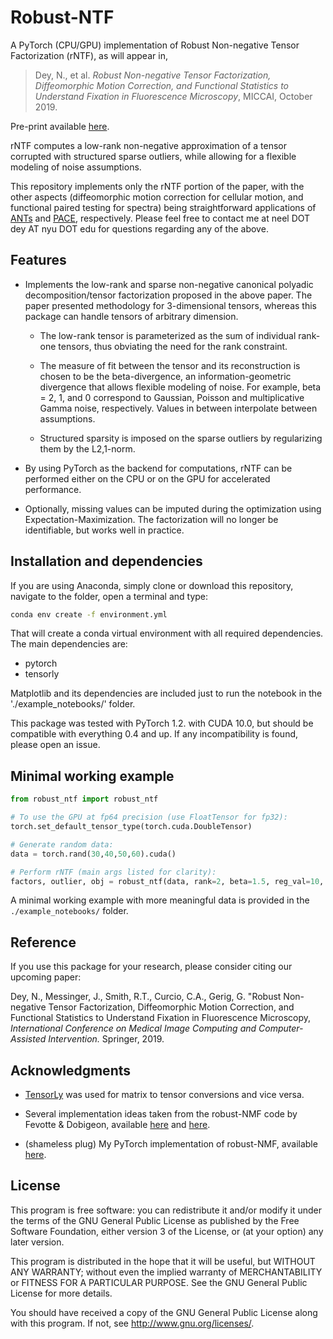 # Robust-NTF
A PyTorch (CPU/GPU) implementation of Robust Non-negative Tensor Factorization (rNTF), as will appear in,

> Dey, N., et al. *Robust Non-negative Tensor Factorization, Diffeomorphic Motion Correction, and Functional Statistics to Understand Fixation in Fluorescence Microscopy*, MICCAI, October 2019.

Pre-print available [here](https://drive.google.com/file/d/1jTshyUb7B5lRtrSncXjbXVkNmqaz4kt4/view?usp=sharing).

rNTF computes a low-rank non-negative approximation of a tensor corrupted with structured sparse outliers, while allowing for a flexible modeling of noise assumptions.

This repository implements only the rNTF portion of the paper, with the other aspects (diffeomorphic motion correction for cellular motion, and functional paired testing for spectra) being straightforward applications of [ANTs](http://stnava.github.io/ANTs/) and [PACE](http://www.stat.ucdavis.edu/PACE/), respectively. Please feel free to contact me at neel DOT dey AT nyu DOT edu for questions regarding any of the above.

## Features
* Implements the low-rank and sparse non-negative canonical polyadic decomposition/tensor factorization proposed in the above paper. The paper presented methodology for 3-dimensional tensors, whereas this package can handle tensors of arbitrary dimension.
	* The low-rank tensor is parameterized as the sum of individual rank-one tensors, thus obviating the need for the rank constraint.
	
	* The measure of fit between the tensor and its reconstruction is chosen to be the beta-divergence, an information-geometric divergence that allows flexible modeling of noise. For example, beta = 2, 1, and 0 correspond to Gaussian, Poisson and multiplicative Gamma noise, respectively. Values in between interpolate between assumptions.
	
	* Structured sparsity is imposed on the sparse outliers by regularizing them by the L2,1-norm.

* By using PyTorch as the backend for computations, rNTF can be performed either on the CPU or on the GPU for accelerated performance.

* Optionally, missing values can be imputed during the optimization using Expectation-Maximization. The factorization will no longer be identifiable, but works well in practice.

## Installation and dependencies
If you are using Anaconda, simply clone or download this repository, navigate to the folder, open a terminal and type:
```bash
conda env create -f environment.yml
```
That will create a conda virtual environment with all required dependencies. The main dependencies are:
  * pytorch
  * tensorly

Matplotlib and its dependencies are included just to run the notebook in the './example_notebooks/' folder.

This package was tested with PyTorch 1.2. with CUDA 10.0, but should be compatible with everything 0.4 and up. If any incompatibility is found, please open an issue.

## Minimal working example

```python
from robust_ntf import robust_ntf

# To use the GPU at fp64 precision (use FloatTensor for fp32):
torch.set_default_tensor_type(torch.cuda.DoubleTensor)

# Generate random data:
data = torch.rand(30,40,50,60).cuda()

# Perform rNTF (main args listed for clarity):
factors, outlier, obj = robust_ntf(data, rank=2, beta=1.5, reg_val=10, tol=1e-4)
```

A minimal working example with more meaningful data is provided in the `./example_notebooks/` folder.

## Reference

If you use this package for your research, please consider citing our upcoming paper:

Dey, N., Messinger, J., Smith, R.T., Curcio, C.A., Gerig, G. "Robust Non-negative Tensor Factorization, Diffeomorphic Motion Correction, and Functional Statistics to Understand Fixation in Fluorescence Microscopy, *International Conference on Medical Image Computing and Computer-Assisted Intervention.*  Springer, 2019.

## Acknowledgments

* [TensorLy](https://github.com/tensorly/tensorly) was used for matrix to tensor conversions and vice versa.

* Several implementation ideas taken from the robust-NMF code by Fevotte & Dobigeon, available [here](http://dobigeon.perso.enseeiht.fr/applications/app_hyper_rLMM.html) and [here](https://www.irit.fr/~Cedric.Fevotte/extras/tip2015/code.zip).

* (shameless plug) My PyTorch implementation of robust-NMF, available [here](https://github.com/neel-dey/robust-nmf).

## License

This program is free software: you can redistribute it and/or modify
it under the terms of the GNU General Public License as published by
the Free Software Foundation, either version 3 of the License, or
(at your option) any later version.

This program is distributed in the hope that it will be useful,
but WITHOUT ANY WARRANTY; without even the implied warranty of
MERCHANTABILITY or FITNESS FOR A PARTICULAR PURPOSE.  See the
GNU General Public License for more details.

You should have received a copy of the GNU General Public License
along with this program.  If not, see <http://www.gnu.org/licenses/>.
